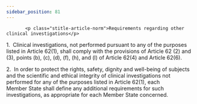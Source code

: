 ```yaml
---
sidebar_position: 81
---
```

           <p class="stitle-article-norm">Requirements regarding other clinical investigations</p>
   <p class="norm">1.&nbsp;&nbsp;Clinical investigations, not performed 
pursuant to any of the purposes listed in Article&nbsp;62(1), shall 
comply with the provisions of Article&nbsp;62 (2) and (3), points (b), 
(c), (d), (f), (h), and (l) of Article&nbsp;62(4) and 
Article&nbsp;62(6).</p>
   <p class="norm">2.&nbsp;&nbsp;In order to protect the rights, safety,
 dignity and well-being of subjects and the scientific and ethical 
integrity of clinical investigations not performed for any of the 
purposes listed in Article&nbsp;62(1), each Member&nbsp;State shall 
define any additional requirements for such investigations, as 
appropriate for each Member&nbsp;State concerned.</p>
   <p>
      
      
   </p>
   